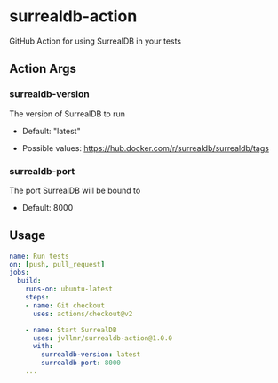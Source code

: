 # surrealdb-action

GitHub Action for using SurrealDB in your tests

## Action Args

### surrealdb-version

The version of SurrealDB to run

- Default: "latest"

- Possible values: https://hub.docker.com/r/surrealdb/surrealdb/tags

### surrealdb-port

The port SurrealDB will be bound to

- Default: 8000

## Usage

```yaml
name: Run tests
on: [push, pull_request]
jobs:
  build:
    runs-on: ubuntu-latest
    steps:
    - name: Git checkout
      uses: actions/checkout@v2

    - name: Start SurrealDB
      uses: jvllmr/surrealdb-action@1.0.0
      with:
        surrealdb-version: latest
        surrealdb-port: 8000
    ...
```
